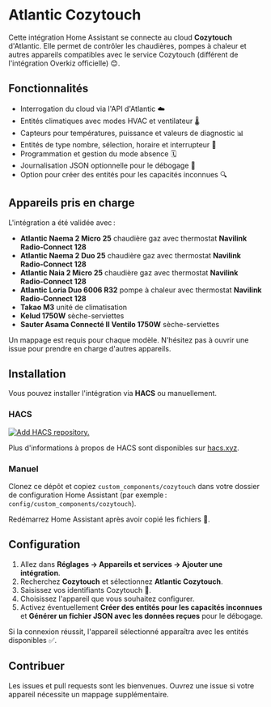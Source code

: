 # Atlantic Cozytouch

Cette intégration Home Assistant se connecte au cloud **Cozytouch** d'Atlantic. Elle permet de contrôler les chaudières, pompes à chaleur et autres appareils compatibles avec le service Cozytouch (différent de l'intégration Overkiz officielle) 😊.

## Fonctionnalités

- Interrogation du cloud via l'API d'Atlantic ☁️
- Entités climatiques avec modes HVAC et ventilateur 🌡️
- Capteurs pour températures, puissance et valeurs de diagnostic 📊
- Entités de type nombre, sélection, horaire et interrupteur 🔘
- Programmation et gestion du mode absence 🗓️
- Journalisation JSON optionnelle pour le débogage 🐞
- Option pour créer des entités pour les capacités inconnues 🔍

## Appareils pris en charge

L'intégration a été validée avec :
- **Atlantic Naema 2 Micro 25** chaudière gaz avec thermostat **Navilink Radio‑Connect 128**
- **Atlantic Naema 2 Duo 25** chaudière gaz avec thermostat **Navilink Radio‑Connect 128**
- **Atlantic Naia 2 Micro 25** chaudière gaz avec thermostat **Navilink Radio‑Connect 128**
- **Atlantic Loria Duo 6006 R32** pompe à chaleur avec thermostat **Navilink Radio‑Connect 128**
- **Takao M3** unité de climatisation
- **Kelud 1750W** sèche-serviettes
- **Sauter Asama Connecté II Ventilo 1750W** sèche-serviettes

Un mappage est requis pour chaque modèle. N'hésitez pas à ouvrir une issue pour prendre en charge d'autres appareils.

## Installation

Vous pouvez installer l'intégration via **HACS** ou manuellement.

### HACS

[![Add HACS repository.](https://my.home-assistant.io/badges/hacs_repository.svg)](https://my.home-assistant.io/redirect/hacs_repository/?owner=avidflyer17&repository=cozytouch&category=integration)

Plus d'informations à propos de HACS sont disponibles sur [hacs.xyz](https://hacs.xyz/).

### Manuel

Clonez ce dépôt et copiez `custom_components/cozytouch` dans votre dossier de configuration Home Assistant (par exemple : `config/custom_components/cozytouch`).

Redémarrez Home Assistant après avoir copié les fichiers 🔄.

## Configuration

1. Allez dans **Réglages → Appareils et services → Ajouter une intégration**.
2. Recherchez **Cozytouch** et sélectionnez **Atlantic Cozytouch**.
3. Saisissez vos identifiants Cozytouch 🔑.
4. Choisissez l'appareil que vous souhaitez configurer.
5. Activez éventuellement **Créer des entités pour les capacités inconnues** et **Générer un fichier JSON avec les données reçues** pour le débogage.

Si la connexion réussit, l'appareil sélectionné apparaîtra avec les entités disponibles ✅.

## Contribuer

Les issues et pull requests sont les bienvenues. Ouvrez une issue si votre appareil nécessite un mappage supplémentaire.
